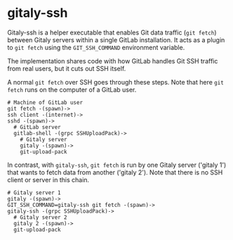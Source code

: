 # gitaly-ssh

Gitaly-ssh is a helper executable that enables Git data traffic
(`git fetch`) between Gitaly servers within a single GitLab
installation. It acts as a plugin to `git fetch` using the
`GIT_SSH_COMMAND` environment variable.

The implementation shares code with how GitLab handles Git SSH traffic
from real users, but it cuts out SSH itself.

A normal `git fetch` over SSH goes through these steps. Note that here
`git fetch` runs on the computer of a GitLab user.

```
# Machine of GitLab user
git fetch -(spawn)->
ssh client -(internet)->
sshd -(spawn)->
  # GitLab server
  gitlab-shell -(grpc SSHUploadPack)-> 
    # Gitaly server
    gitaly -(spawn)->
    git-upload-pack
```

In contrast, with `gitaly-ssh`, `git fetch` is run by one Gitaly server
('gitaly 1') that wants to fetch data from another ('gitaly 2'). Note
that there is no SSH client or server in this chain.

```
# Gitaly server 1
gitaly -(spawn)->
GIT_SSH_COMMAND=gitaly-ssh git fetch -(spawn)->
gitaly-ssh -(grpc SSHUploadPack)->
  # Gitaly server 2
  gitaly 2 -(spawn)->
  git-upload-pack
```
